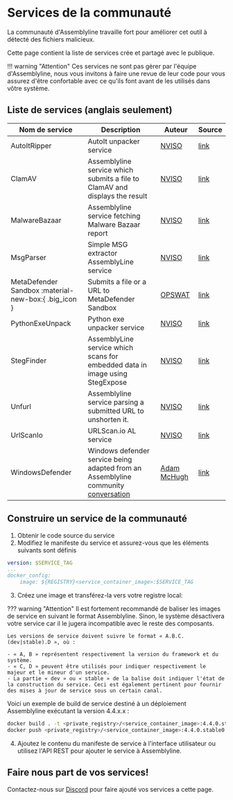 # Services de la communauté

La communauté d'Assemblyline travaille fort pour améliorer cet outil à détecté des fichiers malicieux.

Cette page contient la liste de services crée et partagé avec le publique.

!!! warning "Attention"
    Ces services ne sont pas gèrer par l'équipe d'Assemblyline, nous vous invitons à faire une revue de leur code pour vous assurez d'être confortable avec ce qu'ils font avant de les utilisés dans vôtre système.

## Liste de services (anglais seulement)

| Nom de service | Description | Auteur | Source |
| -------------| ----------- | ------ | ------ |
| AutoItRipper | AutoIt unpacker service | [NVISO](https://github.com/NVISOsecurity) | [link](https://github.com/NVISOsecurity/assemblyline-service-autoit-ripper) |
| ClamAV | Assemblyline service which submits a file to ClamAV and displays the result | [NVISO](https://github.com/NVISOsecurity) | [link](https://github.com/NVISOsecurity/assemblyline-service-clamav) |
| MalwareBazaar | Assemblyline service fetching Malware Bazaar report | [NVISO](https://github.com/NVISOsecurity) | [link](https://github.com/NVISOsecurity/assemblyline-service-malware-bazaar) |
| MsgParser | Simple MSG extractor AssemblyLine service | [NVISO](https://github.com/NVISOsecurity) | [link](https://github.com/NVISOsecurity/assemblyline-service-msg-extractor) |
| MetaDefender Sandbox :material-new-box:{ .big_icon } | Submits a file or a URL to MetaDefender Sandbox | [OPSWAT](https://github.com/OPSWAT/) | [link](https://github.com/OPSWAT/assemblyline-service-metadefender-sandbox) |
| PythonExeUnpack | Python exe unpacker service | [NVISO](https://github.com/NVISOsecurity) | [link](https://github.com/NVISOsecurity/assemblyline-service-python-exe-unpacker) |
| StegFinder | AssemblyLine service which scans for embedded data in image using StegExpose | [NVISO](https://github.com/NVISOsecurity) | [link](https://github.com/NVISOsecurity/assemblyline-service-steg-finder) |
| Unfurl | Assemblyline service parsing a submitted URL to unshorten it. | [NVISO](https://github.com/NVISOsecurity) | [link](https://github.com/NVISOsecurity/assemblyline-service-unfurl) |
| UrlScanIo | URLScan.io AL service | [NVISO](https://github.com/NVISOsecurity) | [link](https://github.com/NVISOsecurity/assemblyline-service-urlscanio) |
| WindowsDefender | Windows defender service being adapted from an Assemblyline community [conversation](https://groups.google.com/g/cse-cst-assemblyline/c/LyziWuD8a9I/m/cg_m5eXpAQAJ) | [Adam McHugh](https://github.com/adammchugh) | [link](https://github.com/adammchugh/Assemblyline-WindowsDefender-Service)

## Construire un service de la communauté
1. Obtenir le code source du service
2. Modifiez le manifeste du service et assurez-vous que les éléments suivants sont définis
```yaml
version: $SERVICE_TAG
...
docker_config:
    image: ${REGISTRY}<service_container_image>:$SERVICE_TAG
```
3. Créez une image et transférez-la vers votre registre local:

??? warning "Attention"
    Il est fortement recommandé de baliser les images de service en suivant le format Assemblyline. Sinon, le système désactivera votre service car il le jugera incompatible avec le reste des composants.

    Les versions de service doivent suivre le format « A.B.C.(dev|stable).D », où :

    - « A, B » représentent respectivement la version du framework et du système.
    - « C, D » peuvent être utilisés pour indiquer respectivement le majeur et le mineur d'un service.
    - La partie « dev » ou « stable » de la balise doit indiquer l'état de la construction du service. Ceci est également pertinent pour fournir des mises à jour de service sous un certain canal.

Voici un exemple de build de service destiné à un déploiement Assemblyline exécutant la version 4.4.x.x :
```bash
docker build . -t <private_registry>/<service_container_image>:4.4.0.stable0 --build-arg version=4.4.0.stable0
docker push <private_registry>/<service_container_image>:4.4.0.stable0
```
4. Ajoutez le contenu du manifeste de service à l'interface utilisateur ou utilisez l'API REST pour ajouter le service à Assemblyline.


## Faire nous part de vos services!

Contactez-nous sur [Discord](https://discord.gg/GUAy9wErNu)  pour faire ajouté vos services a cette page.
